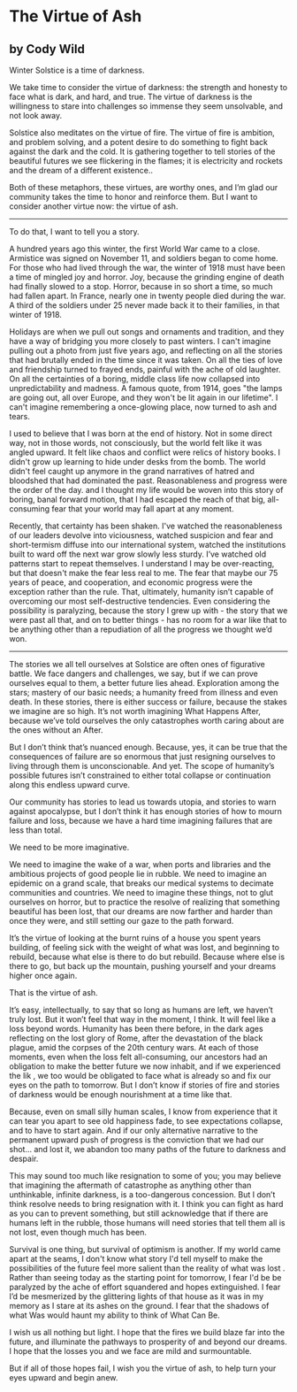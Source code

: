 # The Virtue of Ash
## by Cody Wild

Winter Solstice is a time of darkness.

We take time to consider the virtue of darkness: the strength and
honesty to face what is dark, and hard, and true. The virtue of
darkness is the willingness to stare into challenges so immense they
seem unsolvable, and not look away.

Solstice also meditates on the virtue of fire. The virtue of fire is
ambition, and problem solving, and a potent desire to do something to
fight back against the dark and the cold. It is gathering together to
tell stories of the beautiful futures we see flickering in the flames;
it is electricity and rockets and the dream of a different existence..

Both of these metaphors, these virtues, are worthy ones, and I’m glad
our community takes the time to honor and reinforce them. But I want
to consider another virtue now: the virtue of ash.

*************************

To do that, I want to tell you a story.

A hundred years ago this winter, the first World War came to a
close. Armistice was signed on November 11, and soldiers began to come
home. For those who had lived through the war, the winter of 1918 must
have been a time of mingled joy and horror. Joy, because the grinding
engine of death had finally slowed to a stop. Horror, because in so
short a time, so much had fallen apart. In France, nearly one in
twenty people died during the war. A third of the soldiers under 25
never made back it to their families, in that winter of 1918.

Holidays are when we pull out songs and ornaments and tradition, and
they have a way of bridging you more closely to past winters. I can't
imagine pulling out a photo from just five years ago, and reflecting
on all the stories that had brutally ended in the time since it was
taken. On all the ties of love and friendship turned to frayed ends,
painful with the ache of old laughter.  On all the certainties of a
boring, middle class life now collapsed into unpredictability and
madness.  A famous quote, from 1914, goes "the lamps are going out,
all over Europe, and they won't be lit again in our lifetime". I can't
imagine remembering a once-glowing place, now turned to ash and tears.

I used to believe that I was born at the end of history. Not in some
direct way, not in those words, not consciously, but the world felt
like it was angled upward. It felt like chaos and conflict were relics
of history books. I didn't grow up learning to hide under desks from
the bomb. The world didn't feel caught up anymore in the grand
narratives of hatred and bloodshed that had dominated the
past. Reasonableness and progress were the order of the day. and I
thought my life would be woven into this story of boring, banal
forward motion, that I had escaped the reach of that big,
all-consuming fear that your world may fall apart at any moment.

Recently, that certainty has been shaken. I've watched the
reasonableness of our leaders devolve into viciousness, watched
suspicion and fear and short-termism diffuse into our international
system, watched the institutions built to ward off the next war grow
slowly less sturdy. I’ve watched old patterns start to repeat
themselves. I understand I may be over-reacting, but that doesn't make
the fear less real to me. The fear that maybe our 75 years of peace,
and cooperation, and economic progress were the exception rather than
the rule. That, ultimately, humanity isn’t capable of overcoming our
most self-destructive tendencies. Even considering the possibility is
paralyzing, because the story I grew up with - the story that we were
past all that, and on to better things - has no room for a war like
that to be anything other than a repudiation of all the progress we
thought we’d won.

*************************

The stories we all tell ourselves at Solstice are often ones of
figurative battle. We face dangers and challenges, we say, but if we
can prove ourselves equal to them, a better future lies
ahead. Exploration among the stars; mastery of our basic needs; a
humanity freed from illness and even death. In these stories, there is
either success or failure, because the stakes we imagine are so
high. It’s not worth imagining What Happens After, because we’ve told
ourselves the only catastrophes worth caring about are the ones
without an After.

But I don’t think that’s nuanced enough. Because, yes, it can be true
that the consequences of failure are so enormous that just resigning
ourselves to living through them is unconscionable. And yet. The scope
of humanity’s possible futures isn’t constrained to either total
collapse or continuation along this endless upward curve.

Our community has stories to lead us towards utopia, and stories to
warn against apocalypse, but I don’t think it has enough stories of
how to mourn failure and loss, because we have a hard time imagining
failures that are less than total.

We need to be more imaginative.

We need to imagine the wake of a war, when ports and libraries and the
ambitious projects of good people lie in rubble. We need to imagine an
epidemic on a grand scale, that breaks our medical systems to decimate
communities and countries. We need to imagine these things, not to
glut ourselves on horror, but to practice the resolve of realizing
that something beautiful has been lost, that our dreams are now
farther and harder than once they were, and still setting our gaze to
the path forward.

It’s the virtue of looking at the burnt ruins of a house you spent
years building, of feeling sick with the weight of what was lost, and
beginning to rebuild, because what else is there to do but
rebuild. Because where else is there to go, but back up the mountain,
pushing yourself and your dreams higher once again.

That is the virtue of ash.

It’s easy, intellectually, to say that so long as humans are left, we
haven’t truly lost. But it won’t feel that way in the moment, I
think. It will feel like a loss beyond words. Humanity has been there
before, in the dark ages reflecting on the lost glory of Rome, after
the devastation of the black plague, amid the corpses of the 20th
century wars. At each of those moments, even when the loss felt
all-consuming, our ancestors had an obligation to make the better
future we now inhabit, and if we experienced the lik , we too would be
obligated to face what is already so and fix our eyes on the path to
tomorrow. But I don’t know if stories of fire and stories of darkness
would be enough nourishment at a time like that.

Because, even on small silly human scales, I know from experience that
it can tear you apart to see old happiness fade, to see expectations
collapse, and to have to start again. And if our only alternative
narrative to the permanent upward push of progress is the conviction
that we had our shot... and lost it, we abandon too many paths of the
future to darkness and despair.

This may sound too much like resignation to some of you; you may
believe that imagining the aftermath of catastrophe as anything other
than unthinkable, infinite darkness, is a too-dangerous
concession. But I don’t think resolve needs to bring resignation with
it. I think you can fight as hard as you can to prevent something, but
still acknowledge that if there are humans left in the rubble, those
humans will need stories that tell them all is not lost, even though
much has been.

Survival is one thing, but survival of optimism is another. If my
world came apart at the seams, I don't know what story I'd tell myself
to make the possibilities of the future feel more salient than the
reality of what was lost . Rather than seeing today as the starting
point for tomorrow, I fear I'd be be paralyzed by the ache of effort
squandered and hopes extinguished. I fear I’d be mesmerized by the
glittering lights of that house as it was in my memory as I stare at
its ashes on the ground. I fear that the shadows of what Was would
haunt my ability to think of What Can Be.

I wish us all nothing but light. I hope that the fires we build blaze
far into the future, and illuminate the pathways to prosperity of and
beyond our dreams. I hope that the losses you and we face are mild and
surmountable.

But if all of those hopes fail, I wish you the virtue of ash, to help
turn your eyes upward and begin anew.
